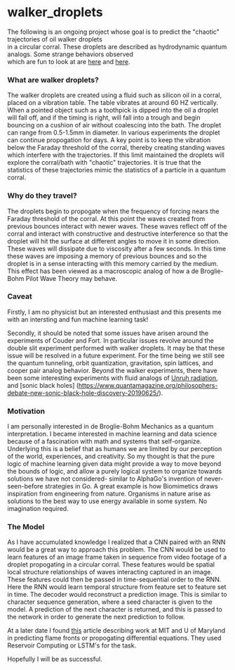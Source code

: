 # walker_droplets
The following is an ongoing project whose goal is to predict the "chaotic" trajectories of oil walker droplets<br>
in a circular corral.  These droplets are described as hydrodynamic quantum analogs. Some strange behaviors observed<br> 
which are fun to look at are [here](https://www.youtube.com/watch?v=-2yYgfaU6Ik) and [here](https://www.youtube.com/watch?v=MP-NZ5EoTm4).<br>

### What are walker droplets?
The walker droplets are created using a fluid such as silicon oil in a corral, placed on a vibration table. The table
vibrates at around 60 HZ vertically.  When a pointed object such as a toothpick is dipped into the oil a droplet will
fall off, and if the timing is right, will fall into a trough and begin bouncing on a cushion of air without coalescing
into the bath. The droplet can range from 0.5-1.5mm in diameter. In various experiments the droplet can continue propogation
for days. A key point is to keep the vibration below the Faraday threshold of the corral, thereby creating standing waves
which interfere with the trajectories. If this limit maintained the droplets will explore the corral/bath with "chaotic" 
trajectories.  It is true that the statistics of these trajectories mimic the statistics of a particle in a quantum corral.

### Why do they travel?
The droplets begin to propogate when the frequency of forcing nears the Faraday threshold of the corral.  At this point the
waves created from previous bounces interact with newer waves.  These waves reflect off of the corral and interact with
constructive and destructive interference so that the droplet will hit the surface at different angles to move it in some
direction.  These waves will dissipate due to viscosity after a few seconds.  In this time these waves are imposing a memory
of previous bounces and so the droplet is in a sense interacting with this memory carried by the medium. This effect has been
viewed as a macroscopic analog of how a de Broglie-Bohm Pilot Wave Theory may behave.  

### Caveat
Firstly, I am no physicist but an interested enthusiast and this presents me with an intersting and fun machine learning task!

Secondly, it should be noted that some issues have arisen around the experiments of Couder and Fort. In particular issues
revolve around the double slit experiment performed with walker droplets. It may be that these issue will be resolved in a 
future experiment. For the time being we still see the quantum tunneling, orbit quantization, gravitation, spin lattices, and 
cooper pair analog behavior. Beyond the walker experiments, there have been some interesting experiments with fluid analogs of
[Unruh radiation](https://journals.aps.org/pra/abstract/10.1103/PhysRevA.98.022118), and [sonic black holes]
(https://www.quantamagazine.org/philosophers-debate-new-sonic-black-hole-discovery-20190625/).  

### Motivation
I am personally interested in de Broglie-Bohm Mechanics as a quantum interpretation.  I became interested in machine learning
and data science because of a fascination with math and systems that self-organize. Underlying this is a belief that as humans
we are limited by our perception of the world, experiences, and creativity.  So my thought is that the pure logic of machine
learning given data might provide a way to move beyond the bounds of logic, and allow a purely logical system to organize
towards solutions we have not considered- similar to AlphaGo's invention of never-seen-before strategies in Go. A great 
example is how Biomimetics draws inspiration from engineering from nature. Organisms in nature arise as solutions to the best
way to use energy available in some system.  No imagination required. 

### The Model
As I have accumulated knowledge I realized that a CNN paired with an RNN would be a great way to approach this problem. The
CNN would be used to learn features of an image frame taken in sequence from video footage of a droplet propogating
in a circular corral. These features would be spatial local structure relationships of waves interacting captured in an image. 
These features could then be passed in time-sequential order to the RNN. Here the RNN would learn temporal structure from 
feature set to feature set in time. The decoder would reconstruct a prediction image. This is similar to character sequence
generation, where a seed character is given to the model. A prediction of the next character is returned, and this is passed
to the network in order to generate the next prediction to follow.

At a later date I found [this](https://www.quantamagazine.org/machine-learnings-amazing-ability-to-predict-chaos-20180418/) 
article describing work at MIT and U of Maryland in predicting flame fronts or propogating differential equations. They used Reservoir Computing or LSTM's for the task.

Hopefully I will be as successful.


